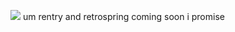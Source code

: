 ![](https://komarev.com/ghpvc/?username=ranpos&color=dedede)
um rentry and retrospring coming soon i promise
